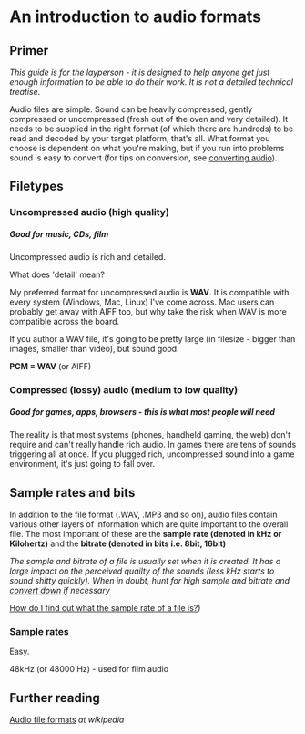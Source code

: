 An introduction to audio formats
=========

## Primer

*This guide is for the layperson - it is designed to help anyone get just enough information to be able to do their work. It is not a detailed technical treatise*.


Audio files are simple. Sound can be heavily compressed, gently compressed or uncompressed  (fresh out of the oven and very detailed). It needs to be supplied in the right format (of which there are hundreds) to be read and decoded by your target platform, that's all. What format you choose is dependent on what you're making, but if you run into problems sound is easy to convert (for tips on conversion, see [converting audio](4-converting-audio.md)).

## Filetypes

### Uncompressed audio (high quality)
##### Good for music, CDs, film 

Uncompressed audio is rich and detailed.

What does 'detail' mean?


My preferred format for uncompressed audio is **WAV**. It is compatible with every system (Windows, Mac, Linux) I've come across. Mac users can probably get away with AIFF too, but why take the risk when WAV is more compatible across the board. 

If you author a WAV file, it's going to be pretty large (in filesize - bigger than images, smaller than video), but sound good.


**PCM = WAV** (or AIFF)



### Compressed (lossy) audio (medium to low quality)
##### Good for games, apps, browsers - this is what most people will need


The reality is that most systems (phones, handheld gaming, the web) don't require and can't really handle rich audio. In games there are tens of sounds triggering all at once. If you plugged rich, uncompressed sound into a game environment, it's just going to fall over.


## Sample rates and bits

In addition to the file format (.WAV, .MP3 and so on), audio files contain various other layers of information which are quite important to the overall file. 
The most important of these are the **sample rate (denoted in kHz or Kilohertz)** and the **bitrate (denoted in bits i.e. 8bit, 16bit)**

*The sample and bitrate of a file is usually set when it is created. It has a large impact on the perceived quailty of the sounds (less kHz starts to sound shitty quickly). When in doubt, hunt for high sample and bitrate and [convert down](4-converting-audio.md) if necessary*

[How do I find out what the sample rate of a file is?](5-help.md))


### Sample rates

Easy.

48kHz (or 48000 Hz) - used for film audio



  
## Further reading
[Audio file formats](http://en.wikipedia.org/wiki/Audio_file_format) *at wikipedia*


